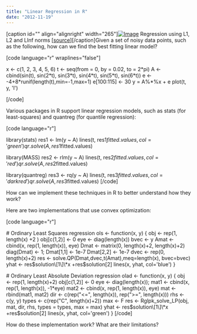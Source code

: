```yaml
---
title: "Linear Regression in R"
date: "2012-11-19"
---
```


\[caption id="" align="alignright" width="265"\][![Image](http://umayrh.files.wordpress.com/2012/11/regresssolution.png?w=432 "Regression using L1, L2 and LInf norms")](http://umayrh.files.wordpress.com/2012/11/regresssolution.png) Regression using L1, L2 and LInf norms \[[source](http://users.isy.liu.se/johanl/yalmip/pmwiki.php?n=Tutorials.LinearAndQuadraticProgramming)\]\[/caption\]Given a set of noisy data points, such as the following, how can we find the best fitting linear model?

\[code language="r" wraplines="false"\]

x <- c(1, 2, 3, 4, 5, 6) t <- seq(from = 0, by = 0.02, to = 2\*pi) A <- cbind(sin(t), sin(2\*t), sin(3\*t), sin(4\*t), sin(5\*t), sin(6\*t)) e <- -4+8\*runif(length(t),min=-1,max=1) e\[100:115\] <- 30 y = A%\*%x + e plot(t, y, 'l')

\[/code\]

Various packages in R support linear regression models, such as stats (for least-squares) and quantreg (for quantile regression):

\[code language="r"\]

library(stats) res1 <- lm(y ~ A) lines(t, res1$fitted.values, col='green') qr.solve(A, res1$fitted.values)

library(MASS) res2 <- rlm(y ~ A) lines(t, res2$fitted.values, col='red') qr.solve(A, res2$fitted.values)

library(quantreg) res3 <- rq(y ~ A) lines(t, res3$fitted.values, col='darkred') qr.solve(A, res3$fitted.values) \[/code\]

How can we implement these techniques in R to better understand how they work?

Here are two implementations that use convex optimization:

\[code language="r"\]

\# Ordinary Least Squares regression ols <- function(x, y) { obj <- rep(1, length(x) +2 ) obj\[c(1,2)\] <- 0 eye <- diag(length(x)) bvec <- y Amat <- cbind(x, rep(1, length(x)), eye) Dmat <- matrix(0, length(x)+2, length(x)+2) diag(Dmat) <- 1; Dmat\[1,1\] <- 1e-7 Dmat\[2,2\] <- 1e-7 dvec <- rep(0, length(x)+2) res <- solve.QP(Dmat,dvec,t(Amat),meq=length(x), bvec=bvec) yhat <- res$solution\[1\]\*x +res$solution\[2\] lines(x, yhat, col='blue') }

\# Ordinary Least Absolute Deviation regression olad <- function(x, y) { obj <- rep(1, length(x)+2) obj\[c(1,2)\] <- 0 eye <- diag(length(x)); mat1 <- cbind(x, rep(1, length(x)), -1\*eye) mat2 <- cbind(x, rep(1, length(x)), eye) mat <- rbind(mat1, mat2) dir <- c(rep("<=", length(x)), rep(">=", length(x))) rhs <- c(y, y) types <- c(rep("C", length(x)+2)) max <- F res <- Rglpk\_solve\_LP(obj, mat, dir, rhs, types = types, max = max) yhat <- res$solution\[1\]\*x +res$solution\[2\] lines(x, yhat, col='green') } \[/code\]

How do these implementation work? What are their limitations?
